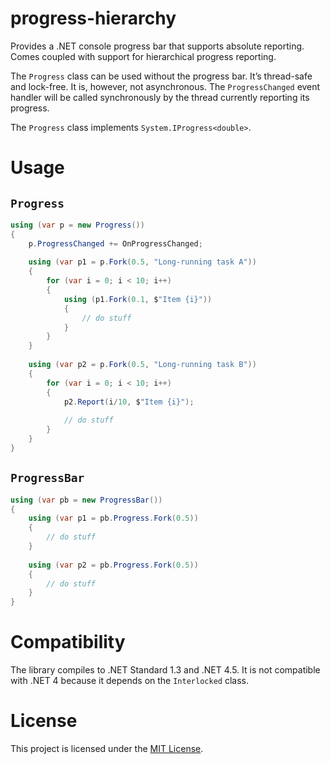 # progress-hierarchy

Provides a .NET console progress bar that supports absolute reporting. Comes coupled with support for hierarchical progress reporting.

The `Progress` class can be used without the progress bar. It’s thread-safe and lock-free. It is, however, not asynchronous. The `ProgressChanged` event handler will be called synchronously by the thread currently reporting its progress.

The `Progress` class implements `System.IProgress<double>`.

# Usage

## `Progress`

```C#
using (var p = new Progress())
{
    p.ProgressChanged += OnProgressChanged;
    
    using (var p1 = p.Fork(0.5, "Long-running task A"))
    {
        for (var i = 0; i < 10; i++)
        {
            using (p1.Fork(0.1, $"Item {i}"))
            {
                // do stuff
            }
        }
    }
    
    using (var p2 = p.Fork(0.5, "Long-running task B"))
    {
        for (var i = 0; i < 10; i++)
        {
            p2.Report(i/10, $"Item {i}");
            
            // do stuff
        }
    }
}
```

## `ProgressBar`

```C#
using (var pb = new ProgressBar())
{
    using (var p1 = pb.Progress.Fork(0.5))
    {
        // do stuff
    }
    
    using (var p2 = pb.Progress.Fork(0.5))
    {
        // do stuff
    }
}
```
# Compatibility

The library compiles to .NET Standard 1.3 and .NET 4.5. It is not compatible with .NET 4 because it depends on the `Interlocked` class.

# License

This project is licensed under the [MIT License](LICENSE).